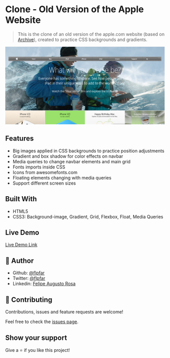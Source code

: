 
# Clone - Old Version of the Apple Website

> This is the clone of an old version of the apple.com website (based on [Archive](http://archive.fo/UW4oR)), created to practice CSS backgrounds and gradients.

![screenshot](images/screenshot.png)

## Features

- Big images applied in CSS backgrounds to practice position adjustments
- Gradient and box shadow for color effects on navbar
- Media queries to change navbar elements and main grid
- Fonts imports inside CSS
- Icons from awesomefonts.com
- Floating elements changing with media queries
- Support different screen sizes

## Built With

- HTML5
- CSS3: Background-image, Gradient, Grid, Flexbox, Float, Media Queries

## Live Demo

[Live Demo Link](https://old-apple-website.netlify.com/)

## 👤 Author 

- Github: [@flpfar](https://github.com/flpfar)
- Twitter: [@flpfar](https://twitter.com/flpfar)
- Linkedin: [Felipe Augusto Rosa](https://www.linkedin.com/in/felipe-augusto-rosa-7b96a4b1)

## 🤝 Contributing

Contributions, issues and feature requests are welcome!

Feel free to check the [issues page](issues/).

## Show your support

Give a ⭐️ if you like this project!
